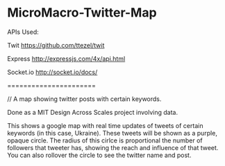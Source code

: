 MicroMacro-Twitter-Map
======================
APIs Used:

Twit
https://github.com/ttezel/twit

Express
http://expressjs.com/4x/api.html

Socket.io
http://socket.io/docs/

======================

// A map showing twitter posts with certain keywords. 

Done as a MIT Design Across Scales project involving data.

This shows a google map with real time updates of tweets of certain keywords (in this case, Ukraine). These tweets will be shown as a purple, opaque circle. The radius of this cirlce is proportional the number of followers that tweeter has, showing the reach and influence of that tweet. You can also rollover the circle to see the twitter name and post.


